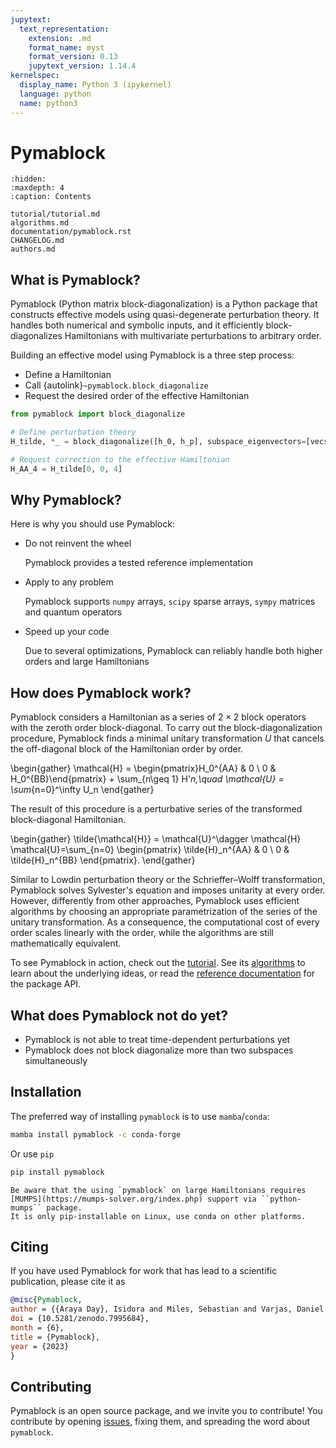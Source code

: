 ```yaml
---
jupytext:
  text_representation:
    extension: .md
    format_name: myst
    format_version: 0.13
    jupytext_version: 1.14.4
kernelspec:
  display_name: Python 3 (ipykernel)
  language: python
  name: python3
---
```


# Pymablock

```{toctree}
:hidden:
:maxdepth: 4
:caption: Contents

tutorial/tutorial.md
algorithms.md
documentation/pymablock.rst
CHANGELOG.md
authors.md
```

## What is Pymablock?

Pymablock (Python matrix block-diagonalization) is a Python package that constructs
effective models using quasi-degenerate perturbation theory.
It handles both numerical and symbolic inputs, and it efficiently
block-diagonalizes Hamiltonians with multivariate perturbations to arbitrary
order.

Building an effective model using Pymablock is a three step process:

* Define a Hamiltonian
* Call {autolink}`~pymablock.block_diagonalize`
* Request the desired order of the effective Hamiltonian

```python
from pymablock import block_diagonalize

# Define perturbation theory
H_tilde, *_ = block_diagonalize([h_0, h_p], subspace_eigenvectors=[vecs_A, vecs_B])

# Request correction to the effective Hamiltonian
H_AA_4 = H_tilde[0, 0, 4]
```

## Why Pymablock?

Here is why you should use Pymablock:

* Do not reinvent the wheel

  Pymablock provides a tested reference implementation

* Apply to any problem

  Pymablock supports `numpy` arrays, `scipy` sparse arrays, `sympy` matrices and
  quantum operators

* Speed up your code

  Due to several optimizations, Pymablock can reliably handle both higher orders
  and large Hamiltonians

## How does Pymablock work?

Pymablock considers a Hamiltonian as a series of $2\times 2$ block operators
with the zeroth order block-diagonal.
To carry out the block-diagonalization procedure, Pymablock finds a minimal
unitary transformation $U$ that cancels the off-diagonal block of the
Hamiltonian order by order.

\begin{gather}
\mathcal{H} = \begin{pmatrix}H_0^{AA} & 0 \\ 0 & H_0^{BB}\end{pmatrix} + \sum_{n\geq 1} H'_n,\quad
\mathcal{U} = \sum_{n=0}^\infty U_n
\end{gather}

The result of this procedure is a perturbative series of the transformed
block-diagonal Hamiltonian.

\begin{gather}
\tilde{\mathcal{H}} = \mathcal{U}^\dagger \mathcal{H} \mathcal{U}=\sum_{n=0}
\begin{pmatrix}
\tilde{H}_n^{AA} & 0 \\
0 & \tilde{H}_n^{BB}
\end{pmatrix}.
\end{gather}

Similar to Lowdin perturbation theory or the Schrieffer–Wolff transformation,
Pymablock solves Sylvester's equation and imposes unitarity at every order.
However, differently from other approaches, Pymablock uses efficient algorithms
by choosing an appropriate parametrization of the series of the unitary
transformation.
As a consequence, the computational cost of every order scales linearly with
the order, while the algorithms are still mathematically equivalent.

To see Pymablock in action, check out the [tutorial](tutorial/tutorial.md).
See its [algorithms](algorithms.md) to learn about the underlying ideas, or read
the [reference documentation](documentation/pymablock.rst) for the package API.

## What does Pymablock not do yet?

* Pymablock is not able to treat time-dependent perturbations yet
* Pymablock does not block diagonalize more than two subspaces simultaneously

## Installation

The preferred way of installing `pymablock` is to use `mamba`/`conda`:

```bash
mamba install pymablock -c conda-forge
```

Or use `pip`

```bash
pip install pymablock
```

```{important}
Be aware that the using `pymablock` on large Hamiltonians requires
[MUMPS](https://mumps-solver.org/index.php) support via ``python-mumps`` package.
It is only pip-installable on Linux, use conda on other platforms.
```

## Citing

If you have used Pymablock for work that has lead to a scientific publication,
please cite it as

```bibtex
@misc{Pymablock,
author = {{Araya Day}, Isidora and Miles, Sebastian and Varjas, Daniel and Akhmerov, Anton R.},
doi = {10.5281/zenodo.7995684},
month = {6},
title = {Pymablock},
year = {2023}
}
```

## Contributing

Pymablock is an open source package, and we invite you to contribute!
You contribute by opening [issues](https://gitlab.kwant-project.org/qt/pymablock/-/issues),
fixing them, and spreading the word about `pymablock`.
